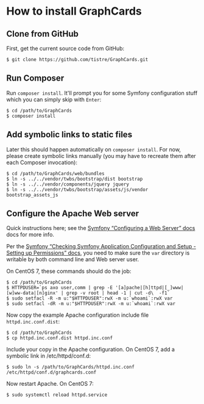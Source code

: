 # How to install GraphCards

## Clone from GitHub

First, get the current source code from GitHub:

```
$ git clone https://github.com/tistre/GraphCards.git
```

## Run Composer

Run `composer install`. It'll prompt you for some Symfony configuration stuff which you can simply skip with `Enter`:

```
$ cd /path/to/GraphCards
$ composer install
```

## Add symbolic links to static files

Later this should happen automatically on `composer install`. For now, please create symbolic links manually (you may have to recreate them after each Composer invocation):

```
$ cd /path/to/GraphCards/web/bundles
$ ln -s ../../vendor/twbs/bootstrap/dist bootstrap
$ ln -s ../../vendor/components/jquery jquery
$ ln -s ../../vendor/twbs/bootstrap/assets/js/vendor bootstrap_assets_js
```

## Configure the Apache Web server

Quick instructions here; see the [Symfony “Configuring a Web Server” docs](https://symfony.com/doc/current/cookbook/configuration/web_server_configuration.html) docs for more info.

Per the [Symfony “Checking Symfony Application Configuration and Setup - Setting up Permissions” docs](http://symfony.com/doc/current/book/installation.html#checking-symfony-application-configuration-and-setup),
you need to make sure the `var` directory is writable by both command line and Web server user.

On CentOS 7, these commands should do the job:

```
$ cd /path/to/GraphCards
$ HTTPDUSER=`ps axo user,comm | grep -E '[a]pache|[h]ttpd|[_]www|[w]ww-data|[n]ginx' | grep -v root | head -1 | cut -d\  -f1`
$ sudo setfacl -R -m u:"$HTTPDUSER":rwX -m u:`whoami`:rwX var
$ sudo setfacl -dR -m u:"$HTTPDUSER":rwX -m u:`whoami`:rwX var
```

Now copy the example Apache configuration include file `httpd.inc.conf.dist`:

```
$ cd /path/to/GraphCards
$ cp httpd.inc.conf.dist httpd.inc.conf
```

Include your copy in the Apache configuration. On CentOS 7, add a symbolic link in /etc/httpd/conf.d:

```
$ sudo ln -s /path/to/GraphCards/httpd.inc.conf /etc/httpd/conf.d/graphcards.conf
```

Now restart Apache. On CentOS 7:

```
$ sudo systemctl reload httpd.service
```
